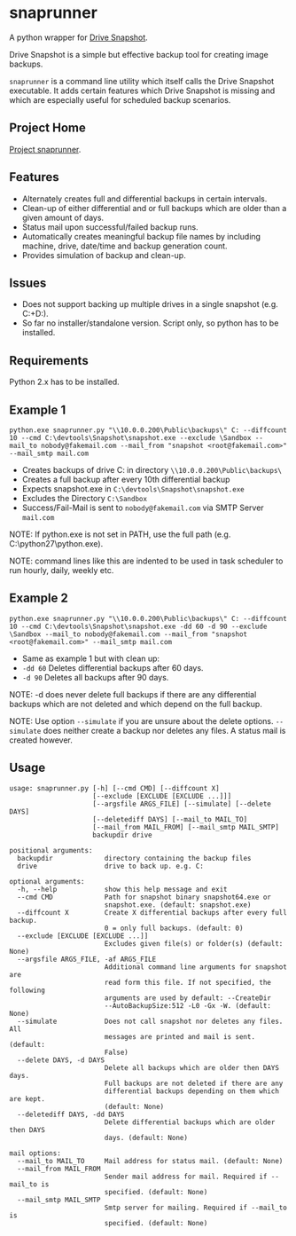 snaprunner
==========

A python wrapper for [Drive Snapshot](http://www.drivesnapshot.de/en/).

Drive Snapshot is a simple but effective backup tool for creating image backups.

`snaprunner` is a command line utility which itself calls the Drive Snapshot executable. It adds certain features which Drive Snapshot is missing and which are especially useful for scheduled backup scenarios.


Project Home
------------

[Project snaprunner](http://www.netzgewitter.com/projects/snaprunner/).


Features
--------
- Alternately creates full and differential backups in certain intervals.
- Clean-up of either differential and or full backups which are older than a given amount of days.
- Status mail upon successful/failed backup runs.
- Automatically creates meaningful backup file names by including machine, drive, date/time and backup generation count.
- Provides simulation of backup and clean-up.

Issues
------
- Does not support backing up multiple drives in a single snapshot (e.g. C:+D:).
- So far no installer/standalone version. Script only, so python has to be installed.

Requirements
------------

Python 2.x has to be installed.

Example 1
---------

    python.exe snaprunner.py "\\10.0.0.200\Public\backups\" C: --diffcount 10 --cmd C:\devtools\Snapshot\snapshot.exe --exclude \Sandbox --mail_to nobody@fakemail.com --mail_from "snapshot <root@fakemail.com>" --mail_smtp mail.com

- Creates backups of drive C: in directory `\\10.0.0.200\Public\backups\` 
- Creates a full backup after every 10th differential backup
- Expects snapshot.exe in `C:\devtools\Snapshot\snapshot.exe`
- Excludes the Directory `C:\Sandbox`
- Success/Fail-Mail is sent to `nobody@fakemail.com` via SMTP Server `mail.com`

NOTE: If python.exe is not set in PATH, use the full path (e.g. C:\python27\python.exe).

NOTE: command lines like this are indented to be used in task scheduler to run hourly, daily, weekly etc.

Example 2
---------

    python.exe snaprunner.py "\\10.0.0.200\Public\backups\" C: --diffcount 10 --cmd C:\devtools\Snapshot\snapshot.exe -dd 60 -d 90 --exclude \Sandbox --mail_to nobody@fakemail.com --mail_from "snapshot <root@fakemail.com>" --mail_smtp mail.com

- Same as example 1 but with clean up:
 - `-dd 60` Deletes differential backups after 60 days.
 - `-d 90` Deletes all backups after 90 days.


NOTE: -d does never delete full backups if there are any differential backups which are not deleted and which depend on the full backup.

NOTE: Use option `--simulate` if you are unsure about the delete options. `--simulate` does neither create a backup nor deletes any files. A status mail is created however.

Usage
-----

    usage: snaprunner.py [-h] [--cmd CMD] [--diffcount X]
                         [--exclude [EXCLUDE [EXCLUDE ...]]]
                         [--argsfile ARGS_FILE] [--simulate] [--delete DAYS]
                         [--deletediff DAYS] [--mail_to MAIL_TO]
                         [--mail_from MAIL_FROM] [--mail_smtp MAIL_SMTP]
                         backupdir drive
    
    positional arguments:
      backupdir             directory containing the backup files
      drive                 drive to back up. e.g. C:
    
    optional arguments:
      -h, --help            show this help message and exit
      --cmd CMD             Path for snapshot binary snapshot64.exe or
                            snapshot.exe. (default: snapshot.exe)
      --diffcount X         Create X differential backups after every full backup.
                            0 = only full backups. (default: 0)
      --exclude [EXCLUDE [EXCLUDE ...]]
                            Excludes given file(s) or folder(s) (default: None)
      --argsfile ARGS_FILE, -af ARGS_FILE
                            Additional command line arguments for snapshot are
                            read form this file. If not specified, the following
                            arguments are used by default: --CreateDir
                            --AutoBackupSize:512 -L0 -Gx -W. (default: None)
      --simulate            Does not call snapshot nor deletes any files. All
                            messages are printed and mail is sent. (default:
                            False)
      --delete DAYS, -d DAYS
                            Delete all backups which are older then DAYS days.
                            Full backups are not deleted if there are any
                            differential backups depending on them which are kept.
                            (default: None)
      --deletediff DAYS, -dd DAYS
                            Delete differential backups which are older then DAYS
                            days. (default: None)
    
    mail options:
      --mail_to MAIL_TO     Mail address for status mail. (default: None)
      --mail_from MAIL_FROM
                            Sender mail address for mail. Required if --mail_to is
                            specified. (default: None)
      --mail_smtp MAIL_SMTP
                            Smtp server for mailing. Required if --mail_to is
                            specified. (default: None)


